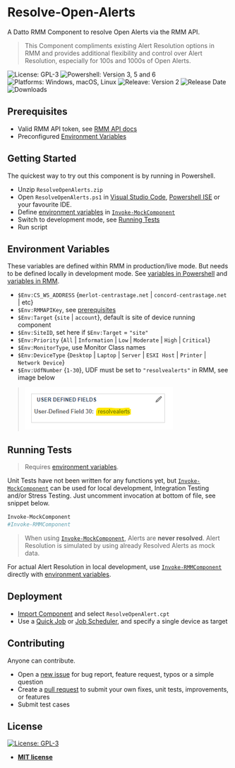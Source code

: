 # Resolve-Open-Alerts

A Datto RMM Component to resolve Open Alerts via the RMM API.

> This Component compliments existing Alert Resolution options in RMM and provides additional flexibility and control over Alert Resolution, especially for 100s and 1000s of Open Alerts.

![License: GPL-3](https://img.shields.io/github/license/piouson/Resolve-Open-Alerts) ![Powershell: Version 3, 5 and 6](https://img.shields.io/badge/powershell-3.0%20%7C%205.1%20%7C%206.2-blue) ![Platforms: Windows, macOS, Linux](https://img.shields.io/badge/platform-windows%20%7C%20macos%20%7C%20linux-brightgreen) ![Releave: Version 2](https://img.shields.io/github/v/release/piouson/Resolve-Open-Alerts?sort=semver) ![Release Date](https://img.shields.io/github/release-date/piouson/Resolve-Open-Alerts) ![Downloads](https://img.shields.io/github/downloads/piouson/Resolve-Open-Alerts/total)

## Prerequisites

- Valid RMM API token, see [RMM API docs](https://help.aem.autotask.net/en/Content/2SETUP/APIv2.htm)
- Preconfigured [Environment Variables](#environment-variables)

## Getting Started

The quickest way to try out this component is by running in Powershell.

- Unzip `ResolveOpenAlerts.zip`
- Open `ResolveOpenAlerts.ps1` in [Visual Studio Code](https://code.visualstudio.com/), [Powershell ISE](https://docs.microsoft.com/en-us/powershell/scripting/components/ise/introducing-the-windows-powershell-ise) or your favourite IDE.
- Define [environment variables](#environment-variables) in [`Invoke-MockComponent`](https://github.com/piouson/Resolve-Open-Alerts/blob/71b99a72c550e37e3bc72e8a6fd06ce743bd4083/ResolveAllOpenAlerts.ps1#L292)
- Switch to development mode, see [Running Tests](#running-tests)
- Run script

## Environment Variables

These variables are defined within RMM in production/live mode. But needs to be defined locally in development mode. See [variables in Powershell](https://docs.microsoft.com/en-us/powershell/module/microsoft.powershell.core/about/about_environment_variables) and [variables in RMM](https://help.aem.autotask.net/en/Content/2SETUP/AccountSettings/AccountSettings.htm#Variables).

- `$Env:CS_WS_ADDRESS` {`merlot-centrastage.net` | `concord-centrastage.net` | etc}
- `$Env:RMMAPIKey`, see [prerequisites](#prerequisites)
- `$Env:Target` {`site` | `account`}, default is site of device running component
- `$Env:SiteID`, set here if `$Env:Target` = `"site"`
- `$Env:Priority` {`All` | `Information` | `Low` | `Moderate` | `High` | `Critical`}
- `$Env:MonitorType`, use Monitor Class names
- `$Env:DeviceType` {`Desktop` | `Laptop` | `Server` | `ESXI Host` | `Printer` | `Network Device`}
- `$Env:UdfNumber` {`1-30`}, UDF must be set to `"resolvealerts"` in RMM, see image below

> ![Sample UDF value](./udf-example.png)

## Running Tests

> Requires [environment variables](#environment-variables).

Unit Tests have not been written for any functions yet, but [`Invoke-MockComponent`](https://github.com/piouson/Resolve-Open-Alerts/blob/71b99a72c550e37e3bc72e8a6fd06ce743bd4083/ResolveAllOpenAlerts.ps1#L292) can be used for local development, Integration Testing and/or Stress Testing. Just uncomment invocation at bottom of file, see snippet below.

```powershell
Invoke-MockComponent
#Invoke-RMMComponent
```

> When using [`Invoke-MockComponent`](https://github.com/piouson/Resolve-Open-Alerts/blob/71b99a72c550e37e3bc72e8a6fd06ce743bd4083/ResolveAllOpenAlerts.ps1#L292), Alerts are **never resolved**. Alert Resolution is simulated by using already Resolved Alerts as mock data.

For actual Alert Resolution in local development, use [`Invoke-RMMComponent`](https://github.com/piouson/Resolve-Open-Alerts/blob/71b99a72c550e37e3bc72e8a6fd06ce743bd4083/ResolveAllOpenAlerts.ps1#L261) directly with [environment variables](#environment-variables).

## Deployment

- [Import Component](https://help.aem.autotask.net/en/Content/4WEBPORTAL/Components/ManageComponents.htm#Import_a_component) and select `ResolveOpenAlert.cpt`
- Use a [Quick Job](https://help.aem.autotask.net/en/Content/4WEBPORTAL/Jobs/Quick_Jobs.htm) or [Job Scheduler](https://help.aem.autotask.net/en/Content/4WEBPORTAL/Jobs/Job_Scheduler.htm), and specify a single device as target

## Contributing

Anyone can contribute.

- Open a [new issue](https://github.com/piouson/Resolve-Open-Alerts/issues) for bug report, feature request, typos or a simple question
- Create a [pull request](https://github.com/piouson/Resolve-Open-Alerts/pulls) to submit your own fixes, unit tests, improvements, or features
- Submit test cases

## License

[![License: GPL-3](https://img.shields.io/github/license/piouson/Resolve-Open-Alerts)](https://github.com/piouson/Resolve-Open-Alerts/blob/master/LICENSE)

- **[MIT license](https://github.com/piouson/Resolve-Open-Alerts/blob/master/LICENSE)**
